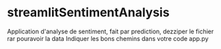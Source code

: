 # streamlitSentimentAnalysis

Application d'analyse de sentiment, fait par prediction, 
dezziper le fichier rar pouravoir la data
Indiquer les bons chemins dans votre code app.py
